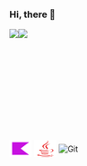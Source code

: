 ### Hi, there 👋

<div style="display: flex; flex-direction: row;">
  
<img height="180em" src="https://github-readme-stats.vercel.app/api?username=giovanninibarbosa&count_private=true&include_all_commits=true&theme=nightowl&show_icons=true"/>

<img height="180em" src="https://github-readme-stats.vercel.app/api/top-langs/?username=giovanninibarbosa&show_icons=true&theme=dark&layout=compact" />
</div>
<div style="display: inline_block"><br>
  <img align="center" alt="Kotlin" height="30" width="40" src="https://raw.githubusercontent.com/devicons/devicon/master/icons/kotlin/kotlin-plain.svg">
  <img align="center" alt="Java" height="30" width="40" src="https://raw.githubusercontent.com/devicons/devicon/master/icons/java/java-plain.svg">
  <img align="center" alt="Git" height="30" width="40" src="https://cdn.jsdelivr.net/gh/devicons/devicon/icons/git/git-original.svg" />
</div>
